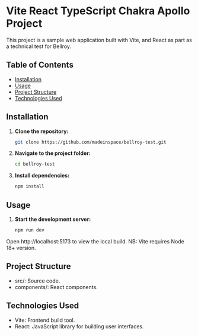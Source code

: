 # Vite React TypeScript Chakra Apollo Project

This project is a sample web application built with Vite, and React as part as a technical test for Bellroy.

## Table of Contents

- [Installation](#installation)
- [Usage](#usage)
- [Project Structure](#project-structure)
- [Technologies Used](#technologies-used)

## Installation

1. **Clone the repository:**

    ```bash
   git clone https://github.com/madeinspace/bellroy-test.git

2. **Navigate to the project folder:**

    ```bash
    cd bellroy-test

3. **Install dependencies:**

    ```bash
    npm install

## Usage

1. **Start the development server:**

    ```bash
   npm run dev

Open http://localhost:5173 to view the local build.
NB: Vite requires Node 18+ version. 

## Project Structure

- src/: Source code.
- components/: React components.

## Technologies Used

- Vite: Frontend build tool.
- React: JavaScript library for building user interfaces.
